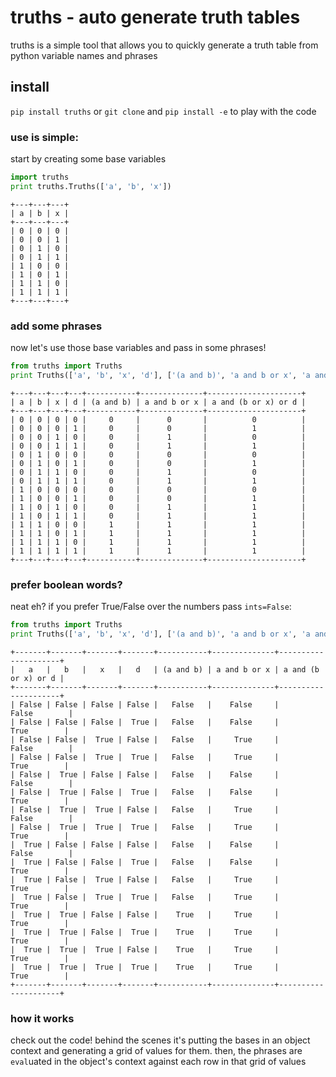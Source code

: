 # truths - auto generate truth tables
truths is a simple tool that allows you to quickly generate a truth table from python variable names and phrases


## install
`pip install truths` or `git clone` and `pip install -e` to play with the code


### use is simple:
start by creating some base variables

```python
import truths
print truths.Truths(['a', 'b', 'x'])
```
```
+---+---+---+
| a | b | x |
+---+---+---+
| 0 | 0 | 0 |
| 0 | 0 | 1 |
| 0 | 1 | 0 |
| 0 | 1 | 1 |
| 1 | 0 | 0 |
| 1 | 0 | 1 |
| 1 | 1 | 0 |
| 1 | 1 | 1 |
+---+---+---+
```


### add some phrases
now let's use those base variables and pass in some phrases!

```python
from truths import Truths
print Truths(['a', 'b', 'x', 'd'], ['(a and b)', 'a and b or x', 'a and (b or x) or d'])
```
```
+---+---+---+---+-----------+--------------+---------------------+
| a | b | x | d | (a and b) | a and b or x | a and (b or x) or d |
+---+---+---+---+-----------+--------------+---------------------+
| 0 | 0 | 0 | 0 |     0     |      0       |          0          |
| 0 | 0 | 0 | 1 |     0     |      0       |          1          |
| 0 | 0 | 1 | 0 |     0     |      1       |          0          |
| 0 | 0 | 1 | 1 |     0     |      1       |          1          |
| 0 | 1 | 0 | 0 |     0     |      0       |          0          |
| 0 | 1 | 0 | 1 |     0     |      0       |          1          |
| 0 | 1 | 1 | 0 |     0     |      1       |          0          |
| 0 | 1 | 1 | 1 |     0     |      1       |          1          |
| 1 | 0 | 0 | 0 |     0     |      0       |          0          |
| 1 | 0 | 0 | 1 |     0     |      0       |          1          |
| 1 | 0 | 1 | 0 |     0     |      1       |          1          |
| 1 | 0 | 1 | 1 |     0     |      1       |          1          |
| 1 | 1 | 0 | 0 |     1     |      1       |          1          |
| 1 | 1 | 0 | 1 |     1     |      1       |          1          |
| 1 | 1 | 1 | 0 |     1     |      1       |          1          |
| 1 | 1 | 1 | 1 |     1     |      1       |          1          |
+---+---+---+---+-----------+--------------+---------------------+
```


### prefer boolean words?
neat eh? if you prefer True/False over the numbers pass `ints=False`:

```python
from truths import Truths
print Truths(['a', 'b', 'x', 'd'], ['(a and b)', 'a and b or x', 'a and (b or x) or d'], ints=False)
```
```
+-------+-------+-------+-------+-----------+--------------+---------------------+
|   a   |   b   |   x   |   d   | (a and b) | a and b or x | a and (b or x) or d |
+-------+-------+-------+-------+-----------+--------------+---------------------+
| False | False | False | False |   False   |    False     |        False        |
| False | False | False |  True |   False   |    False     |         True        |
| False | False |  True | False |   False   |     True     |        False        |
| False | False |  True |  True |   False   |     True     |         True        |
| False |  True | False | False |   False   |    False     |        False        |
| False |  True | False |  True |   False   |    False     |         True        |
| False |  True |  True | False |   False   |     True     |        False        |
| False |  True |  True |  True |   False   |     True     |         True        |
|  True | False | False | False |   False   |    False     |        False        |
|  True | False | False |  True |   False   |    False     |         True        |
|  True | False |  True | False |   False   |     True     |         True        |
|  True | False |  True |  True |   False   |     True     |         True        |
|  True |  True | False | False |    True   |     True     |         True        |
|  True |  True | False |  True |    True   |     True     |         True        |
|  True |  True |  True | False |    True   |     True     |         True        |
|  True |  True |  True |  True |    True   |     True     |         True        |
+-------+-------+-------+-------+-----------+--------------+---------------------+
```


### how it works
check out the code! behind the scenes it's putting the bases in an object context and generating a grid of values for them. then, the phrases are `eval`uated in the object's context against each row in that grid of values
